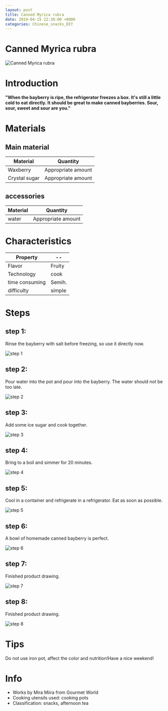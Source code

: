 ```yaml
---
layout: post
title: Canned Myrica rubra
date: 2019-04-15 22:30:00 +0800
categories: Chinese_snacks_DIY
---
```


# Canned Myrica rubra

![Canned Myrica rubra]({{site.baseurl}}/img/416883/416883.jpg)

# Introduction

**"When the bayberry is ripe, the refrigerator freezes a box. It's still a little cold to eat directly. It should be great to make canned bayberries. Sour, sour, sweet and sour are you."**

# Materials


## Main material

Material|Quantity
--|--
Waxberry|Appropriate amount
Crystal sugar|Appropriate amount

## accessories

Material|Quantity
--|--
water|Appropriate amount

# Characteristics

Property|--
--|--
Flavor|Fruity
Technology|cook
time consuming|Semih.
difficulty|simple

# Steps

## step 1:

Rinse the bayberry with salt before freezing, so use it directly now.

![step 1]({{site.baseurl}}/img/416883/1.jpg)

## step 2:

Pour water into the pot and pour into the bayberry. The water should not be too late.

![step 2]({{site.baseurl}}/img/416883/2.jpg)

## step 3:

Add some ice sugar and cook together.

![step 3]({{site.baseurl}}/img/416883/3.jpg)

## step 4:

Bring to a boil and simmer for 20 minutes.

![step 4]({{site.baseurl}}/img/416883/4.jpg)

## step 5:

Cool in a container and refrigerate in a refrigerator. Eat as soon as possible.

![step 5]({{site.baseurl}}/img/416883/5.jpg)

## step 6:

A bowl of homemade canned bayberry is perfect.

![step 6]({{site.baseurl}}/img/416883/6.jpg)

## step 7:

Finished product drawing.

![step 7]({{site.baseurl}}/img/416883/7.jpg)

## step 8:

Finished product drawing.

![step 8]({{site.baseurl}}/img/416883/8.jpg)

# Tips

Do not use iron pot, affect the color and nutrition!Have a nice weekend!

# Info

- Works by Mira Miira from Gourmet World
- Cooking utensils used: cooking pots
- Classification: snacks, afternoon tea